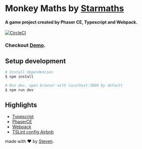 # Monkey Maths by [Starmaths](http://starmathsonline.com.au/)
#### A game project created by Phaser CE, Typescript and Webpack.

[![CircleCI](https://circleci.com/gh/iamstevendao/MonkeyMaths/tree/master.svg?style=svg)](https://circleci.com/gh/iamstevendao/MonkeyMaths/tree/master)

### Checkout [Demo](https://iamstevendao.github.io/MonkeyMaths/).

## Setup development
```bash
# Install dependencies
$ npm install

# Run dev, open browser with localhost:3000 by default
$ npm run dev

```

## Highlights
- [Typescript](https://www.typescriptlang.org/)
- [PhaserCE](https://phaser.io/docs/2.6.2/index)
- [Webpack](https://webpack.js.org/)
- [TSLint config Airbnb](https://www.npmjs.com/package/tslint-config-airbnb)


made with &#x2764; by [Steven](https://github.com/iamstevendao).
